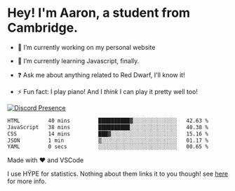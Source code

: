 # Hey! I'm Aaron, a student from Cambridge.

- 🔭 I’m currently working on my personal website

- 🌱 I’m currently learning Javascript, finally.

- ❓ Ask me about anything related to Red Dwarf, I'll know it!

- ⚡ Fun fact: I play piano! And I *think* I can play it pretty well too!

[![Discord Presence](https://lanyard.cnrad.dev/api/689805100331696149)](https://discord.com/users/689805100331696149)

<!--START_SECTION:waka-->

```txt
HTML         40 mins         ██████████▓░░░░░░░░░░░░░░   42.63 %
JavaScript   38 mins         ██████████░░░░░░░░░░░░░░░   40.38 %
CSS          14 mins         ███▓░░░░░░░░░░░░░░░░░░░░░   15.16 %
JSON         1 min           ▒░░░░░░░░░░░░░░░░░░░░░░░░   01.17 %
YAML         0 secs          ░░░░░░░░░░░░░░░░░░░░░░░░░   00.65 %
```

<!--END_SECTION:waka-->
Made with ❤ and VSCode <img src="https://hit.yhype.me/github/profile?user_id=53441990" alt="">

I use HŸPE for statistics. Nothing about them links it to you though! see [here](https://yhype.me/) for more info.
